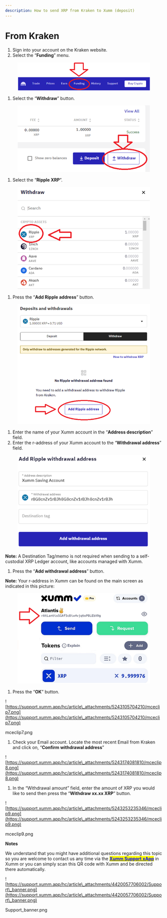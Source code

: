 ```yaml
---
description: How to send XRP from Kraken to Xumm (deposit)
---
```


# From Kraken

1. Sign into your account on the Kraken website.
2. Select the “**Funding**” menu.

<figure><img src="../../.gitbook/assets/Kraken - 1.png" alt=""><figcaption></figcaption></figure>

1. Select the “**Withdraw**” button.

<figure><img src="../../.gitbook/assets/Kraken - 1a.png" alt=""><figcaption></figcaption></figure>

1. Select the “**Ripple XRP**”.

<figure><img src="../../.gitbook/assets/Kraken - 1b.png" alt=""><figcaption></figcaption></figure>

1. Press the “**Add Ripple address**” button.

<figure><img src="../../.gitbook/assets/Kraken - 1c.png" alt=""><figcaption></figcaption></figure>

1. Enter the name of your Xumm account in the “**Address description**” field.
2. Enter the r-address of your Xumm account to the “**Withdrawal address**” field.

<figure><img src="../../.gitbook/assets/Kraken - 1d.png" alt=""><figcaption></figcaption></figure>

**Note:** A Destination Tag/memo is not required when sending to a self-custodial XRP Ledger account, like accounts managed with Xumm.

1. Press the “**Add withdrawal address**” button.

**Note:** Your r-address in Xumm can be found on the main screen as indicated in this picture:

<figure><img src="../../.gitbook/assets/raddress (1).png" alt=""><figcaption></figcaption></figure>

1. Press the “**OK**” button.

![https://support.xumm.app/hc/article\_attachments/5243105704210/mceclip7.png](https://support.xumm.app/hc/article\_attachments/5243105704210/mceclip7.png)

mceclip7.png

1. Check your Email account. Locate the most recent Email from Kraken and click on, “**Confirm withdrawal address**”

![https://support.xumm.app/hc/article\_attachments/5243174081810/mceclip8.png](https://support.xumm.app/hc/article\_attachments/5243174081810/mceclip8.png)

1. In the “Withdrawal amount” field, enter the amount of XRP you would like to send then press the “**Withdraw xx.xx XRP**” button.

![https://support.xumm.app/hc/article\_attachments/5243253235346/mceclip9.png](https://support.xumm.app/hc/article\_attachments/5243253235346/mceclip9.png)

mceclip9.png

**Notes**

We understand that you might have additional questions regarding this topic so you are welcome to contact us any time via the [<mark style="color:blue;">**Xumm Support xApp**</mark>](https://xumm.app/detect/xapp:xumm.support?ref=helpcenter) in Xumm or you can simply scan this QR code with Xumm and be directed there automatically.

![https://support.xumm.app/hc/article\_attachments/4420057706002/Support\_banner.png](https://support.xumm.app/hc/article\_attachments/4420057706002/Support\_banner.png)

Support\_banner.png
